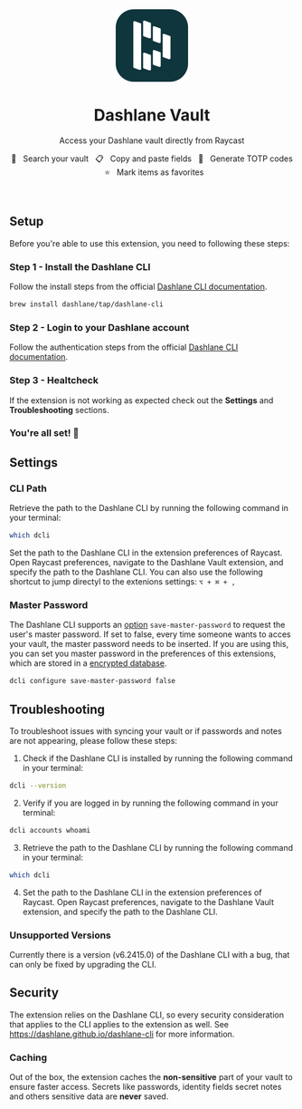 <div align="center">
  <img src="https://raw.githubusercontent.com/raycast/extensions/main/extensions/dashlane-vault/assets/dashlane-512.png" width="128" height="128" />

  <br/>

# Dashlane Vault

Access your Dashlane vault directly from Raycast

🔎 &nbsp; Search your vault &nbsp; 📋 &nbsp; Copy and paste fields &nbsp; 🔑 &nbsp; Generate TOTP codes &nbsp; ⭐ &nbsp; Mark items as favorites

</div>

<br/>

## Setup

Before you're able to use this extension, you need to following these steps:

### Step 1 - Install the Dashlane CLI

Follow the install steps from the official [Dashlane CLI documentation](https://dashlane.github.io/dashlane-cli/install).

```sh
brew install dashlane/tap/dashlane-cli
```

### Step 2 - Login to your Dashlane account

Follow the authentication steps from the official [Dashlane CLI documentation](https://dashlane.github.io/dashlane-cli/personal/authentication).

### Step 3 - Healtcheck

If the extension is not working as expected check out the **Settings** and **Troubleshooting** sections.

### You're all set! 🎉

## Settings

### CLI Path

Retrieve the path to the Dashlane CLI by running the following command in your terminal:

```sh
which dcli
```

Set the path to the Dashlane CLI in the extension preferences of Raycast. Open Raycast preferences, navigate to the Dashlane Vault extension, and specify the path to the Dashlane CLI. You can also use the following shortcut to jump directyl to the extenions settings: `⌥ + ⌘ + ,`

### Master Password

The Dashlane CLI supports an [option](https://dashlane.github.io/dashlane-cli/personal/authentication#options) `save-master-password` to request the user's master password. If set to false, every time someone wants to acces your vault, the master password needs to be inserted. If you are using this, you can set you master password in the preferences of this extensions, which are stored in a [encrypted database](https://developers.raycast.com/information/security#data-storage).

```sh
dcli configure save-master-password false
```

## Troubleshooting

To troubleshoot issues with syncing your vault or if passwords and notes are not appearing, please follow these steps:

1. Check if the Dashlane CLI is installed by running the following command in your terminal:

```sh
dcli --version
```

2. Verify if you are logged in by running the following command in your terminal:

```sh
dcli accounts whoami
```

3. Retrieve the path to the Dashlane CLI by running the following command in your terminal:

```sh
which dcli
```

4. Set the path to the Dashlane CLI in the extension preferences of Raycast. Open Raycast preferences, navigate to the Dashlane Vault extension, and specify the path to the Dashlane CLI.

### Unsupported Versions

Currently there is a version (v6.2415.0) of the Dashlane CLI with a bug, that can only be fixed by upgrading the CLI.

## Security

The extension relies on the Dashlane CLI, so every security consideration that applies to the CLI applies to the extension as well. See <https://dashlane.github.io/dashlane-cli> for more information.

### Caching

Out of the box, the extension caches the **non-sensitive** part of your vault to ensure faster access. Secrets like passwords, identity fields secret notes and others sensitive data are **never** saved.
